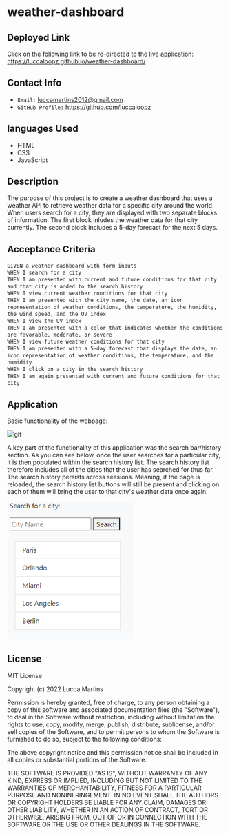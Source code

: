 # weather-dashboard

## **Deployed Link**
Click on the following link to be re-directed to the live application: https://luccaloopz.github.io/weather-dashboard/

## **Contact Info**

* `Email:` luccamartins2012@gmail.com
* `GitHub Profile:` https://github.com/luccaloopz

## **languages Used**
* HTML
* CSS
* JavaScript

## **Description**
The purpose of this project is to create a weather dashboard that uses a weather API to retrieve weather data for a specific city around the world. When users search for a city, they are displayed with two separate blocks of information. The first block inludes the weather data for that city currently. The second block includes a 5-day forecast for the next 5 days.

## **Acceptance Criteria**
```
GIVEN a weather dashboard with form inputs
WHEN I search for a city
THEN I am presented with current and future conditions for that city and that city is added to the search history
WHEN I view current weather conditions for that city
THEN I am presented with the city name, the date, an icon representation of weather conditions, the temperature, the humidity, the wind speed, and the UV index
WHEN I view the UV index
THEN I am presented with a color that indicates whether the conditions are favorable, moderate, or severe
WHEN I view future weather conditions for that city
THEN I am presented with a 5-day forecast that displays the date, an icon representation of weather conditions, the temperature, and the humidity
WHEN I click on a city in the search history
THEN I am again presented with current and future conditions for that city
```

## **Application**

Basic functionality of the webpage:

![gif](./assets/IMAGES/weather-dashboard-gif.gif "Gif of Application")

A key part of the functionality of this application was the search bar/history section. As you can see below, once the user searches for a particular city, it is then populated within the search history list. The search history list therefore includes all of the cities that the user has searched for thus far. The search history persists across sessions. Meaning, if the page is reloaded, the search history list buttons will still be present and clicking on each of them will bring the user to that city's weather data once again.

![screenshot](./assets/IMAGES/search-history.PNG "Search History List")

## **License**

MIT License

Copyright (c) 2022 Lucca Martins

Permission is hereby granted, free of charge, to any person obtaining a copy of this software and associated documentation files (the "Software"), to deal in the Software without restriction, including without limitation the rights to use, copy, modify, merge, publish, distribute, sublicense, and/or sell copies of the Software, and to permit persons to whom the Software is furnished to do so, subject to the following conditions:

The above copyright notice and this permission notice shall be included in all copies or substantial portions of the Software.

THE SOFTWARE IS PROVIDED "AS IS", WITHOUT WARRANTY OF ANY KIND, EXPRESS OR IMPLIED, INCLUDING BUT NOT LIMITED TO THE WARRANTIES OF MERCHANTABILITY, FITNESS FOR A PARTICULAR PURPOSE AND NONINFRINGEMENT. IN NO EVENT SHALL THE AUTHORS OR COPYRIGHT HOLDERS BE LIABLE FOR ANY CLAIM, DAMAGES OR OTHER LIABILITY, WHETHER IN AN ACTION OF CONTRACT, TORT OR OTHERWISE, ARISING FROM, OUT OF OR IN CONNECTION WITH THE SOFTWARE OR THE USE OR OTHER DEALINGS IN THE SOFTWARE.